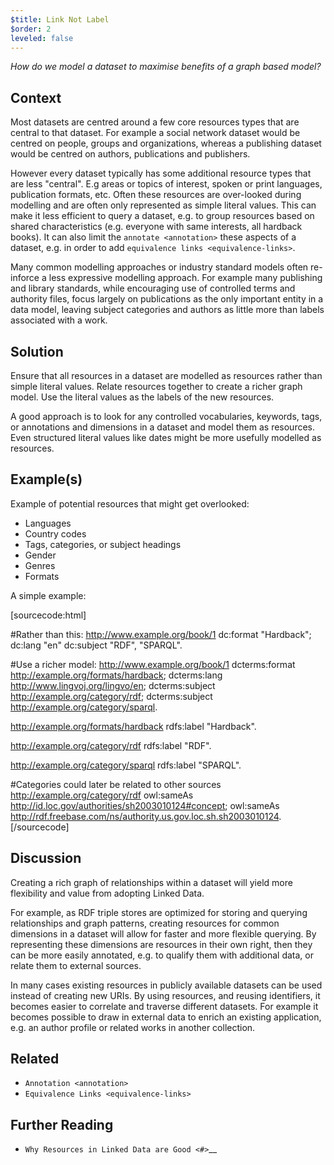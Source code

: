 ```yaml
---
$title: Link Not Label
$order: 2
leveled: false
---
```


*How do we model a dataset to maximise benefits of a graph based model?*

## Context

Most datasets are centred around a few core resources types that are central to that dataset. For example a social network dataset would be centred on people, groups and organizations, whereas a publishing dataset would be centred on authors, publications and publishers.

However every dataset typically has some additional resource types that are less "central". E.g areas or topics of interest, spoken or print languages, publication formats, etc. Often these resources are over-looked during modelling and are often only represented as simple literal values. This can make it less efficient to query a dataset, e.g. to group resources based on shared characteristics (e.g. everyone with same interests, all hardback books). It can also limit the `annotate <annotation>` these aspects of a dataset, e.g. in order to add `equivalence links <equivalence-links>`.

Many common modelling approaches or industry standard models often re-inforce a less expressive modelling approach. For example many publishing and library standards, while encouraging use of controlled terms and authority files, focus largely on publications as the only important entity in a data model, leaving subject categories and authors as little more than labels associated with a work.

## Solution

Ensure that all resources in a dataset are modelled as resources rather than simple literal values. Relate resources together to create a richer graph model. Use the literal values as the labels of the new resources.

A good approach is to look for any controlled vocabularies, keywords, tags, or annotations and dimensions in a dataset and model them as resources. Even structured literal values like dates might be more usefully modelled as resources.

## Example(s)

Example of potential resources that might get overlooked:

- Languages
- Country codes
- Tags, categories, or subject headings
- Gender
- Genres
- Formats

A simple example:

[sourcecode:html]

   #Rather than this:
   <http://www.example.org/book/1>
     dc:format "Hardback";
     dc:lang "en"
     dc:subject "RDF", "SPARQL".

   #Use a richer model:
   <http://www.example.org/book/1>
     dcterms:format <http://example.org/formats/hardback>;
     dcterms:lang <http://www.lingvoj.org/lingvo/en>;
     dcterms:subject <http://example.org/category/rdf>;
     dcterms:subject <http://example.org/category/sparql>.

   <http://example.org/formats/hardback>
     rdfs:label "Hardback".

   <http://example.org/category/rdf>
     rdfs:label "RDF".

   <http://example.org/category/sparql>
     rdfs:label "SPARQL".

   #Categories could later be related to other sources
   <http://example.org/category/rdf>
     owl:sameAs <http://id.loc.gov/authorities/sh2003010124#concept>;
     owl:sameAs <http://rdf.freebase.com/ns/authority.us.gov.loc.sh.sh2003010124>.
[/sourcecode]

## Discussion

Creating a rich graph of relationships within a dataset will yield more flexibility and value from adopting Linked Data.

For example, as RDF triple stores are optimized for storing and querying relationships and graph patterns, creating resources for common dimensions in a dataset will allow for faster and more flexible querying. By representing these dimensions are resources in their own right, then they can be more easily annotated, e.g. to qualify them with additional data, or relate them to external sources.

In many cases existing resources in publicly available datasets can be used instead of creating new URIs. By using resources, and reusing identifiers, it becomes easier to correlate and traverse different datasets. For example it becomes possible to draw in external data to enrich an existing application, e.g. an author profile or related works in another collection.

## Related

- `Annotation <annotation>`
- `Equivalence Links <equivalence-links>`

## Further Reading

- `Why Resources in Linked Data are Good <#>`__
